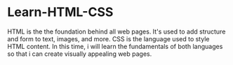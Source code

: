 # Learn-HTML-CSS
HTML is the the foundation behind all web pages. It's used to add structure and form to text, images, and more. CSS is the language used to style HTML content. In this time, i will learn the fundamentals of both languages so that i can create visually appealing web pages.
